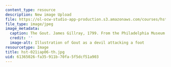 ```yaml
---
content_type: resource
description: New image Upload
file: https://ol-ocw-studio-app-production.s3.amazonaws.com/courses/hst-021-musculoskeletal-pathophysiology-january-iap-2006/61365026fa35911b70fa5f5dcf51a903_hst-021iap06-th.jpg
file_type: image/jpeg
image_metadata:
  caption: The Gout. James Gillray, 1799. From the Philadelphia Museum of Art.
  credit: ''
  image-alt: Illustration of Gout as a devil attacking a foot
resourcetype: Image
title: hst-021iap06-th.jpg
uid: 61365026-fa35-911b-70fa-5f5dcf51a903
---
```

